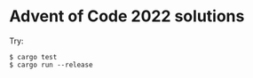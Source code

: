 Advent of Code 2022 solutions
=============================

Try:

```
$ cargo test
$ cargo run --release
```
